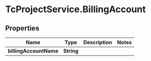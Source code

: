 # TcProjectService.BillingAccount

## Properties
Name | Type | Description | Notes
------------ | ------------- | ------------- | -------------
**billingAccountName** | **String** |  | 


